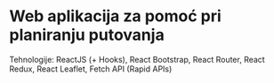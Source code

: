# Web aplikacija za pomoć pri planiranju putovanja 

Tehnologije: ReactJS (+ Hooks), React Bootstrap, React Router, React Redux, React Leaflet, Fetch API (Rapid APIs)
